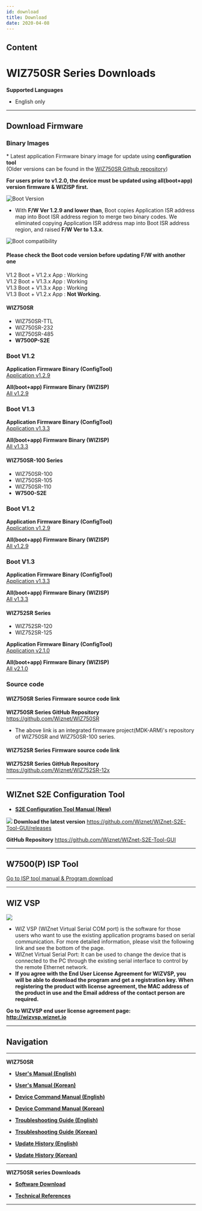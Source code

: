 ```yaml
---
id: download
title: Download
date: 2020-04-08
---
```


## Content

# WIZ750SR Series Downloads

**Supported Languages**
   * English only

-----

## Download Firmware

### Binary Images

\* Latest application Firmware binary image for update using
**configuration tool**  
(Older versions can be found in the [WIZ750SR Github
repository](https://github.com/Wiznet/WIZ750SR/releases))

**For users prior to v1.2.0,
the device must be updated using all(boot+app) version firmware & WIZISP
first.**

![Boot Version](https://user-images.githubusercontent.com/9648281/70778776-62690000-1dc6-11ea-8cc0-d205659312ba.png)

  - With **F/W Ver 1.2.9 and lower than**, Boot copies Application ISR
    address map into Boot ISR address region to merge two binary codes.
    We eliminated copying Application ISR address map into Boot ISR
    address region, and raised **F/W Ver to 1.3.x**.

![Boot compatibility](https://user-images.githubusercontent.com/9648281/70020315-94f94880-15cf-11ea-89cd-6bb3b2f1b7f1.png)

#### Please check the Boot code version before updating F/W with another one

V1.2 Boot + V1.2.x App : Working  
V1.2 Boot + V1.3.x App : Working  
V1.3 Boot + V1.3.x App : Working  
V1.3 Boot + V1.2.x App : **Not Working.**

#### WIZ750SR

  - WIZ750SR-TTL
  - WIZ750SR-232
  - WIZ750SR-485
  - **W7500P-S2E**

### Boot V1.2

**Application Firmware Binary (ConfigTool)**  
[Application v1.2.9](https://github.com/Wiznet/WIZ750SR/releases/download/v1.2.9/WIZ750SRv129.bin)

**All(boot+app) Firmware Binary (WIZISP)**  
[All v1.2.9](https://github.com/Wiznet/WIZ750SR/releases/download/v1.2.9/WIZ750SRv129_incl_Boot.bin)

### Boot V1.3

**Application Firmware Binary (ConfigTool)**  
[Application v1.3.3](https://github.com/Wiznet/WIZ750SR/releases/download/v1.3.3/WIZ750SRv133.bin)

**All(boot+app) Firmware Binary (WIZISP)**  
[All v1.3.3](https://github.com/Wiznet/WIZ750SR/releases/download/v1.3.3/WIZ750SRv133_incl_Boot.bin)

#### WIZ750SR-100 Series

  - WIZ750SR-100
  - WIZ750SR-105
  - WIZ750SR-110
  - **W7500-S2E**

### Boot V1.2

**Application Firmware Binary (ConfigTool)**  
[Application v1.2.9](https://github.com/Wiznet/WIZ750SR/releases/download/v1.2.9/WIZ750SR-1xxv129.bin)

**All(boot+app) Firmware Binary (WIZISP)**  
[All v1.2.9](https://github.com/Wiznet/WIZ750SR/releases/download/v1.2.9/WIZ750SR-1xxv129_incl_Boot.bin)


### Boot V1.3

**Application Firmware Binary (ConfigTool)**  
[Application v1.3.3](https://github.com/Wiznet/WIZ750SR/releases/download/v1.3.3/WIZ750SR-1xxv133.bin)

**All(boot+app) Firmware Binary (WIZISP)**  
[All v1.3.3](https://github.com/Wiznet/WIZ750SR/releases/download/v1.3.3/WIZ750SR-1xxv133_incl_Boot.bin)

#### WIZ752SR Series

  - WIZ752SR-120
  - WIZ752SR-125

**Application Firmware Binary
(ConfigTool)**  
[Application v2.1.0](/img/products/wiz750sr/download/wiz752sr_app_v2.1.0.zip)

**All(boot+app) Firmware Binary (WIZISP)**  
[All v2.1.0](/img/products/wiz750sr/download/wiz752sr_all_v2.1.0.zip)

### Source code

#### WIZ750SR Series Firmware source code link

**WIZ750SR Series GitHub
Repository**  
<https://github.com/Wiznet/WIZ750SR>


  - The above link is an integrated firmware project(MDK-ARM)'s
    repository of WIZ750SR and WIZ750SR-100 series.

#### WIZ752SR Series Firmware source code link

**WIZ752SR Series GitHub
Repository**  
<https://github.com/Wiznet/WIZ752SR-12x> 

-----

## WIZnet S2E Configuration Tool

  - **[S2E Configuration Tool Manual (New)](configuration_tool_manual_new-[EN])**


![](/img/products/wiz750sr/download/wizconfig_main_v1.0.0.png) 
**Download the latest version**
<https://github.com/Wiznet/WIZnet-S2E-Tool-GUI/releases> 

 **GitHub Repository**
<https://github.com/Wiznet/WIZnet-S2E-Tool-GUI> 

-----

## W7500(P) ISP Tool

  
[Go to ISP tool manual & Program download](/docs/Product/iMCU/W7500/documents/appnote/how_to_use_isp_tool)  

-----

## WIZ VSP


![](/img/products/wiz750sr/usermanual/wiz_vsp.jpg) 

  - WIZ VSP (WIZnet Virtual Serial COM port) is the software for those
    users who want to use the existing application programs based on
    serial communication. For more detailed information, please visit
    the following link and see the bottom of the page.
  - WIZnet Virtual Serial Port: It can be used to change the device that
    is connected to the PC through the existing serial interface to
    control by the remote Ethernet network.
  - **If you agree with the End User License Agreement for WIZVSP, you
    will be able to download the program and get a registration key.
    When registering the product with license agreement, the MAC address
    of the product in use and the Email address of the contact person
    are required.**

**Go to WIZVSP end user license agreement page:**  
**<http://wizvsp.wiznet.io>**

-----

## Navigation

-----

 **WIZ750SR** 

 - **[User's Manual (English)](users_manual-[EN])** 
  - **[User's Manual (Korean)](users_manual-[KO])** 

  - **[Device Command Manual (English)](Command_Manual-[EN])**
  - **[Device Command Manual (Korean)](Command_Manual-[KO])**

  - **[Troubleshooting Guide (English)](Trouble_Shooting-[EN])**
  - **[Troubleshooting Guide (Korean)](Trouble_Shooting-[KO])**

  - **[Update History (English)](Series_Update_History-[EN])**
  - **[Update History (Korean)](Series_Update_History-[KO])**

-----

**WIZ750SR series Downloads** 

  - **[Software Download](Download)**

  - **[Technical References](Technical_References)**

-----
